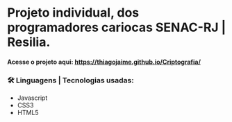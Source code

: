 # Projeto individual, dos programadores cariocas SENAC-RJ | Resilia.

#### Acesse o projeto aqui: https://thiagojaime.github.io/Criptografia/ 

### 🛠 Linguagens | Tecnologias usadas:
  * Javascript
  * CSS3
  * HTML5

